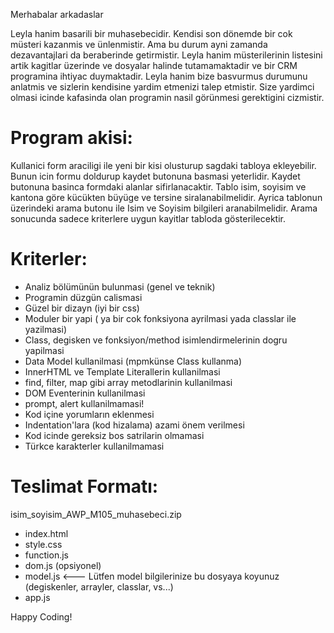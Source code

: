 Merhabalar arkadaslar

Leyla hanim basarili bir muhasebecidir. Kendisi son dönemde bir cok müsteri kazanmis ve ünlenmistir. Ama bu durum ayni zamanda dezavantajlari da beraberinde getirmistir. Leyla hanim müsterilerinin listesini artik kagitlar üzerinde ve dosyalar halinde tutamamaktadir ve bir CRM programina ihtiyac duymaktadir. Leyla hanim bize basvurmus durumunu anlatmis ve sizlerin kendisine yardim etmenizi talep etmistir. Size yardimci olmasi icinde kafasinda olan programin nasil görünmesi gerektigini cizmistir.

Program akisi:
================
Kullanici form araciligi ile yeni bir kisi olusturup sagdaki tabloya ekleyebilir. Bunun icin formu doldurup kaydet butonuna basmasi yeterlidir. Kaydet butonuna basinca formdaki alanlar sifirlanacaktir. Tablo isim, soyisim ve kantona göre kücükten büyüge ve tersine siralanabilmelidir. Ayrica tablonun üzerindeki arama butonu ile Isim ve Soyisim bilgileri aranabilmelidir. Arama sonucunda sadece kriterlere uygun kayitlar tabloda gösterilecektir.

Kriterler:
================
- Analiz bölümünün bulunmasi (genel ve teknik)
- Programin düzgün calismasi
- Güzel bir dizayn (iyi bir css)
- Moduler bir yapi ( ya bir cok fonksiyona ayrilmasi yada classlar ile yazilmasi)
- Class, degisken ve fonksiyon/method isimlendirmelerinin dogru yapilmasi
- Data Model kullanilmasi (mpmkünse Class kullanma)
- InnerHTML ve Template Literallerin kullanilmasi
- find, filter, map gibi array metodlarinin kullanilmasi
- DOM Eventerinin kullanilmasi
- prompt, alert kullanilmamasi!
- Kod içine yorumların eklenmesi
- Indentation'lara (kod hizalama) azami önem verilmesi
- Kod icinde gereksiz bos satrilarin olmamasi
- Türkce karakterler kullanilmamasi

Teslimat Formatı:
=================
isim_soyisim_AWP_M105_muhasebeci.zip
- index.html
- style.css
- function.js
- dom.js (opsiyonel)
- model.js <--- Lütfen model bilgilerinize bu dosyaya koyunuz (degiskenler, arrayler, classlar, vs...)
- app.js

Happy Coding!